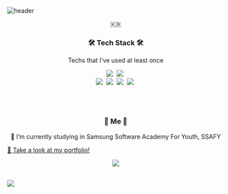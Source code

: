 ![header](https://capsule-render.vercel.app/api?type=waving&color=gradient&height=250&section=header&text=YEONG-GIL%20GO&fontSize=80&animation=fadeIn&fontAlignY=38&desc=Junior%20Back-end%20Server%20Developer&descAlignY=51&descAlign=62)
<p align="center">🇰🇷</p>

<h3 align="center">🛠 Tech Stack 🛠</h3>

<p align="center"> Techs that I've used at least once </p>

<p align="center">
  <img src="https://img.shields.io/badge/Python-3766AB?style=flat-square&logo=Python&logoColor=white"/></a>&nbsp 
  <img src="https://img.shields.io/badge/Java-007396?style=flat-square&logo=Java&logoColor=white"/></a>&nbsp
  <br>
  <img src="https://img.shields.io/badge/SpringBoot-6DB33F?style=flat-square&logo=Spring&logoColor=white"/></a>&nbsp 
  <img src="https://img.shields.io/badge/Django-092E20?style=flat-square&logo=Django&logoColor=white"/></a>&nbsp 
  <img src="https://img.shields.io/badge/Mysql-E6B91E?style=flat-square&logo=MySql&logoColor=white"/></a>&nbsp 
  <img src="https://img.shields.io/badge/aws-333664?style=flat-square&logo=amazon-aws&logoColor=white"/></a>&nbsp 
</p>

<br><br>

<h3 align="center"> 🍒 Me 🍒 </h3>
<p align="center"> 🌱 I’m currently studying in Samsung Software Academy For Youth, SSAFY </p>
<a align="center" href="https://yeonggilgo.github.io/blog/landing.html">🌱 Take a look at my portfolio!</a>
<p align="center">
  <a href="mailto:dudrlf1859@naver.com"><img src="https://img.shields.io/badge/Gmail-d14836?style=flat-square&logo=Gmail&logoColor=white&link=dudrlf1859@naver.com"/></a>
</p>
<br>

<a align="center" href="https://github.com/anuraghazra/github-readme-stats">
  <img align="center" src="https://github-readme-stats.vercel.app/api?username=yeonggilgo&show_icons=true&theme=gruvbox" />
</a>


